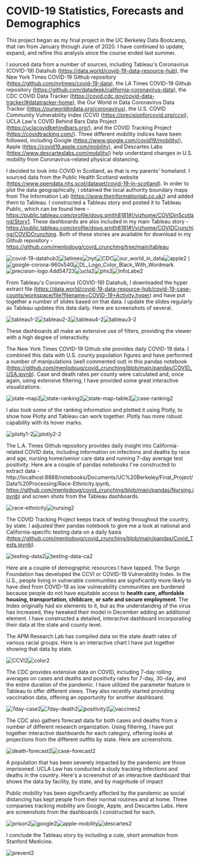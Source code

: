 # COVID-19 Statistics, Forecasts and Demographics

This project began as my final project in the UC Berkeley Data Bootcamp, that ran from January through June of 2020.  I have continued to update, expand, and refine this analysis since the course ended last summer.

I sourced data from a number of sources, including Tableau's Coronavirus (COVID-19) Datahub (https://data.world/covid-19-data-resource-hub), the New York Times COVID-19 Github repository (https://github.com/nytimes/covid-19-data), the LA Times COVID-19 Github repository (https://github.com/datadesk/california-coronavirus-data), the CDC COVID Data Tracker (https://covid.cdc.gov/covid-data-tracker/#datatracker-home), the Our World in Data Coronavirus Data Tracker (https://ourworldindata.org/coronavirus), the U.S. COVID Community Vulnerability Index (CCVI) (https://precisionforcovid.org/ccvi), UCLA Law's COVID Behind Bars Data Project (https://uclacovidbehindbars.org/), and the COVID Tracking Project (https://covidtracking.com/).  Three different mobility indices have been followed, including Google (https://www.google.com/covid19/mobility/), Apple (https://covid19.apple.com/mobility), and Descartes Labs (https://www.descarteslabs.com/mobility/) help understand changes in U.S. mobility from Coronavirus-related physical distancing.

I decided to look into COVID in Scotland, as that is my parents' homeland.  I sourced data from the Public Health Scotland website (https://www.opendata.nhs.scot/dataset/covid-19-in-scotland).  In order to plot the data geographically, I obtained the local authority boundary maps from The Information Lab (https://www.theinformationlab.co.uk/) and added them to Tableau.  I constructed a Tableau story and posted it to Tableau Public, which can be found here - https://public.tableau.com/profile/doug.smith8181#!/vizhome/COVIDinScotland/Story1.  These dashboards are also included in my main Tableau story - https://public.tableau.com/profile/doug.smith8181#!/vizhome/COVIDCrunching/COVIDCrunching.  Both of these stories are available for download in my Github repository - https://github.com/menlodoug/covid_crunching/tree/main/tableau



<img src=".\images\covid-19-datahub2.jpg" alt="covid-19-datahub2" /><img src=".\images\latimes2.png" alt="latimes" /><img src=".\images\nyt2.png" alt="nyt" /><img src=".\images\CDC2.jpg" alt="CDC" /><img src=".\images\our_world_in_data2.jpg" alt="our_world_in_data" /><img src=".\images\apple2.jpg" alt="apple2" /> )<img src=".\images\google-corona-960x540-2.png" alt="google-corona-960x540" /><img src=".\images\DL_Logo_Color_Black_With_Wordmark2.png" alt="DL_Logo_Color_Black_With_Wordmark" /><img src=".\images\precision-logo.4dd54723-2.png" alt="precision-logo.4dd54723" /><img src=".\images\ucla2.jpg" alt="ucla2" /><img src=".\images\PHS2.png" alt="phs2" /><img src=".\images\InfoLab2.png" alt="InfoLabe2" />



From Tableau's Coronavirus (COVID-19) Datahub, I downloaded the hyper extract file (https://data.world/covid-19-data-resource-hub/covid-19-case-counts/workspace/file?filename=COVID-19+Activity.hyper) and have put together a number of slides based on that data.  I update the slides regularly as Tableau updates this data daily.   Here are screenshots of several.

 <img src=".\images\tableau1-2.jpg"  alt="tableau1-2" /><img src=".\images\tableau2-2.jpg"  alt="tableau2-2" /><img src=".\images\tableau4-2.jpg"  alt="tableau4-2" /><img src=".\images\tableau3-2.jpg"  alt="tableau3-2" />

These dashboards all make an extensive use of filters, providing the viewer with a high degree of interactivity.

The New York Times COVID-19 Github site provides daily COVID-19 data.  I combined this data with U.S. county population figures and have performed a number of  manipulations (well commented out) in this pandas notebook (https://github.com/menlodoug/covid_crunching/blob/main/pandas/COVID_USA.ipynb).  Case and death rates per county were calculated and, once again, using extensive filtering, I have provided some great interactive visualizations.

<img src=".\images\state-map2.jpg"  alt="state-map2" /><img src=".\images\state-ranking2.jpg"  alt="state-ranking2" /><img src=".\images\state-map-table2.jpg"  alt="state-map-table2" /><img src=".\images\case-ranking2.jpg"  alt="case-ranking2" />

I also took some of the ranking information and plotted it using Plotly, to show how Plotly and Tableau can work together.  Plotly has more robust capability with its hover marks.

<img src=".\images\plotly1-2.jpg"  alt="plotly1-2" /><img src=".\images\plotly2-2.jpg"  alt="plotly2-2" />



The L.A. Times Github repository provides daily insight into California-related COVID data, including information on infections and deaths by race and age, nursing home/senior care data and running 7-day average test positivity.  Here are a couple of pandas notebooks I've constructed to extract data - http://localhost:8888/notebooks/Documents/UC%20Berkeley/Final_Project/Data%20Processing/Race-Ethnicity.ipynb, https://github.com/menlodoug/covid_crunching/blob/main/pandas/Nursing.ipynb) and screen shots from the Tableau dashboards.

<img src=".\images\race-ethnicity.jpg"  alt="race-ethnicity" /><img src=".\images\nursing2.jpg"  alt="nursing2" />

The COVID Tracking Project keeps track of testing throughout the country, by state.  I adjusted their pandas notebook to give me a look at national and California-specific testing data on a daily basis (https://github.com/menlodoug/covid_crunching/blob/main/pandas/Covid_Tests.ipynb).

<img src=".\images\testing-data2.jpg"  alt="testing-data2" /><img src=".\images\testing-data-ca2.jpg"  alt="testing-data-ca2" />

Here are a couple of demographic resources I have tapped.  The Surgo Foundation has developed the CCVI or COVID-19 Vulnerability Index.  In the U.S., people living in vulnerable communities are significantly more likely to have died from COVID-19 as low vulnerability communities are burdened because people do not have equitable access to **health care, affordable housing, transportation, childcare**, **or safe and secure employment**.  The Index originally had six elements to it, but as the understanding of the virus has increased, they tweaked their model in December adding an additional element.  I have constructed a detailed, interactive dashboard incorporating their data at the state and county level.

The APM Research Lab has compiled data on the state death rates of  various racial groups.  Here is an interactive chart I have put together showing that data by state.

<img src=".\images\CCVI2.jpg"  alt="CCVI2" /><img src=".\images\color2.jpg"  alt="color2" />

The CDC provides extensive data on COVID, including 7-day rolling averages on cases and deaths and positivity rates for 7-day, 30-day, and the entire duration of the pandemic.  I have utilized the parameter feature in Tableau to offer different views.  They also recently started providing vaccination data, offering an opportunity for another dashboard.

<img src=".\images\7day-case2.jpg"  alt="7day-case2" /><img src=".\images\7day-death2.jpg"  alt="7day-death2" /><img src=".\images\positivity2.jpg"  alt="positivity2" /><img src=".\images\vaccines2.jpg"  alt="vaccines2" />

The CDC also gathers forecast data for both cases and deaths from a number of different research organization.  Using filtering, I have put together interactive dashboards for each category, offering looks at projections from the different outfits by state.  Here are screenshots.

<img src=".\images\death-forecast2.jpg"  alt="death-forecast2" /><img src=".\images\case-forecast2.jpg"  alt="case-forecast2" />

A population that has been severely impacted by the pandemic are those imprisoned.  UCLA Law has conducted a study tracking infections and deaths in the country.  Here's a screenshot of an interactive dashboard that shows the data by facility, by state, and by magnitude of impact

Public mobility has been significantly affected by the pandemic as social distancing has kept people from their normal routines and at home.  Three companies tracking mobility are Google, Apple, and Descartes Labs.  Here are screenshots from the dashboards I constructed for each.

<img src=".\images\prison2.jpg"  alt="prison2" /><img src=".\images\google2.jpg"  alt="google2" /><img src=".\images\apple-mobility2.jpg"  alt="apple-mobility" /><img src=".\images\descartes2.jpg"  alt="descartes2" />

I conclude the Tableau story by including a cute, short animation from Stanford Medicine.

<img src=".\images\prevent2.jpg"  alt="prevent2" />